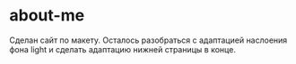 # about-me
Сделан сайт по макету. Осталось разобраться с адаптацией наслоения фона light и сделать адаптацию нижней страницы в конце.
